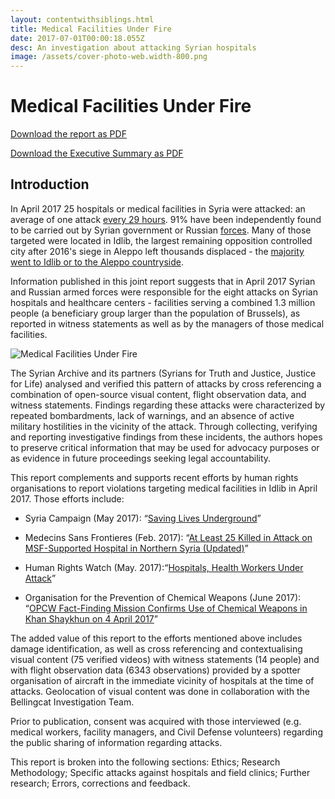 ```yaml
---
layout: contentwithsiblings.html
title: Medical Facilities Under Fire
date: 2017-07-01T00:00:18.055Z
desc: An investigation about attacking Syrian hospitals
image: /assets/cover-photo-web.width-800.png
---
```


# Medical Facilities Under Fire
[Download the report as PDF](https://media.syrianarchive.org/owncloud/index.php/s/jXNvGveBP2biIdl)

[Download the Executive Summary as PDF](https://media.syrianarchive.org/owncloud/index.php/s/Q9bZGzlpV0awsfy)

## Introduction
In April 2017 25 hospitals or medical facilities in Syria were attacked: an average of one attack [every 29 hours][3]. 91% have been independently found to be carried out by Syrian government or Russian [forces][4]. Many of those targeted were located in Idlib, the largest remaining opposition controlled city after 2016's siege in Aleppo left thousands displaced - the [majority went to Idlib or to the Aleppo countryside][5].

Information published in this joint report suggests that in April 2017 Syrian and Russian armed forces were responsible for the eight attacks on Syrian hospitals and healthcare centers - facilities serving a combined 1.3 million people (a beneficiary group larger than the population of Brussels), as reported in witness statements as well as by the managers of those medical facilities.

![Medical Facilities Under Fire][6]

The Syrian Archive and its partners (Syrians for Truth and Justice, Justice for Life) analysed and verified this pattern of attacks by cross referencing a combination of open-source visual content, flight observation data, and witness statements. Findings regarding these attacks were characterized by repeated bombardments, lack of warnings, and an absence of active military hostilities in the vicinity of the attack. Through collecting, verifying and reporting investigative findings from these incidents, the authors hopes to preserve critical information that may be used for advocacy purposes or as evidence in future proceedings seeking legal accountability.

This report complements and supports recent efforts by human rights organisations to report violations targeting medical facilities in Idlib in April 2017. Those efforts include:

* Syria Campaign (May 2017): “[Saving Lives Underground](https://d1p8u7ytnu6qui.cloudfront.net/Saving%20Lives%20Underground%20report.pdf)”

* Medecins Sans Frontieres (Feb. 2017): “[At Least 25 Killed in Attack on MSF-Supported Hospital in Northern Syria (Updated)](http://www.doctorswithoutborders.org/article/least-25-killed-attack-msf-supported-hospital-northern-syria-updated)”

* Human Rights Watch (May. 2017):“[Hospitals, Health Workers Under Attack](https://www.hrw.org/news/2017/05/24/hospitals-health-workers-under-attack)”

* Organisation for the Prevention of Chemical Weapons (June 2017): “[OPCW Fact-Finding Mission Confirms Use of Chemical Weapons in Khan Shaykhun on 4 April 2017](https://www.opcw.org/news/article/opcw-fact-finding-mission-confirms-use-of-chemical-weapons-in-khan-shaykhun-on-4-april-2017/)”

The added value of this report to the efforts mentioned above includes damage identification, as well as cross referencing and contextualising visual content (75 verified videos) with witness statements (14 people) and with flight observation data (6343 observations) provided by a spotter organisation of aircraft in the immediate vicinity of hospitals at the time of attacks. Geolocation of visual content was done in collaboration with the Bellingcat Investigation Team.

Prior to publication, consent was acquired with those interviewed (e.g. medical workers, facility managers, and Civil Defense volunteers) regarding the public sharing of information regarding attacks.

This report is broken into the following sections: Ethics; Research Methodology; Specific attacks against hospitals and field clinics; Further research; Errors, corrections and feedback.

[1]: https://media.syrianarchive.org/owncloud/index.php/s/jXNvGveBP2biIdl
[2]: https://media.syrianarchive.org/owncloud/index.php/s/Q9bZGzlpV0awsfy
[3]: https://www.theguardian.com/global-development/2017/may/11/doctors-syria-crowdfunding-maintain-underground-field-hospitals
[4]: http://foreignpolicy.com/2017/05/31/syria-hospitals-assad-civil-war-russia-usaid/
[5]: http://www.aljazeera.com/indepth/features/2017/01/displaced-syrians-stuck-limbo-idlib-taiba-camp-170129054623992.html
[6]: /assets/cover-photo-web.width-800.png
